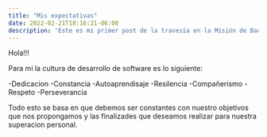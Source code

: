 ```yaml
---
title: "Mis expectativas"
date: 2022-02-21T18:16:21-06:00
description: 'Este es mi primer post de la travesía en la Misión de Backend con Node JS de Launch X.'
---
```


Hola!!!

Para mi la cultura de desarrollo de software es lo siguiente:

-Dedicacion
-Constancia
-Autoaprendisaje
-Resilencia
-Compañerismo
-Respeto
-Perseverancia

Todo esto se basa en que debemos ser constantes con nuestro objetivos que nos propongamos y las finalizades que deseamos realizar para nuestra superacion personal.
